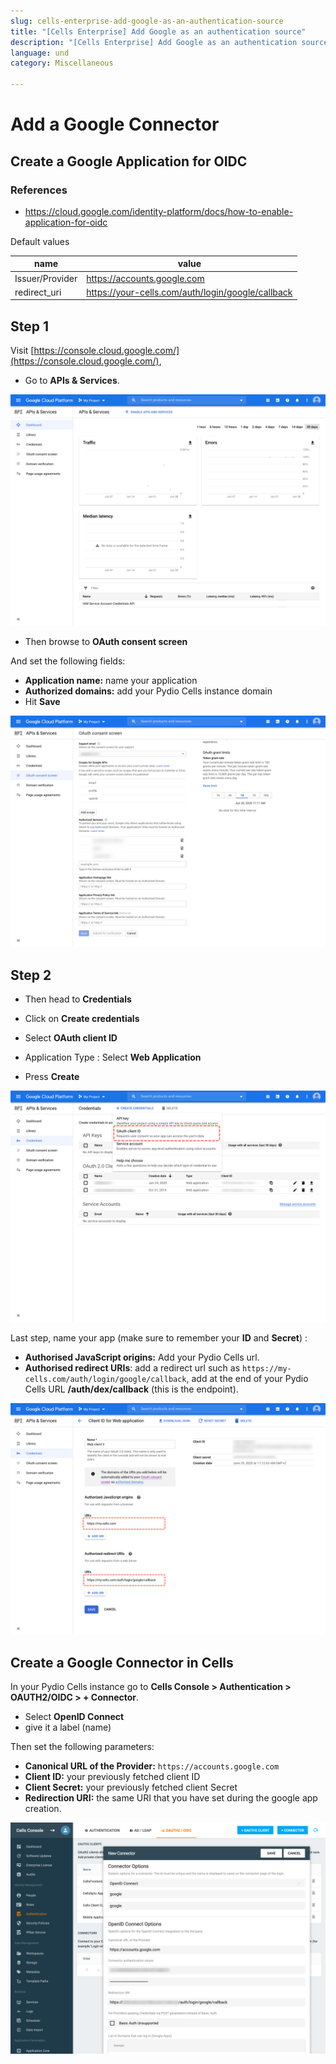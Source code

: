 ```yaml
---
slug: cells-enterprise-add-google-as-an-authentication-source
title: "[Cells Enterprise] Add Google as an authentication source"
description: "[Cells Enterprise] Add Google as an authentication source"
language: und
category: Miscellaneous

---
```

# Add a Google Connector

## Create a Google Application for OIDC

### References

- https://cloud.google.com/identity-platform/docs/how-to-enable-application-for-oidc

Default values

| name            | value                                             |
| --------------- | ------------------------------------------------- |
| Issuer/Provider | https://accounts.google.com                       |
| redirect_uri    | https://your-cells.com/auth/login/google/callback |

## Step 1

Visit [https://console.cloud.google.com/](https://console.cloud.google.com/), 

- Go to **APIs & Services**.

![](../images/cells/authentication/sso_with_oauth2/google/api_and_services_menu.png)

- Then browse to **OAuth consent screen**

And set the following fields:

- **Application name:** name your application
- **Authorized domains:** add your Pydio Cells instance domain
- Hit **Save**

![](../images/cells/authentication/sso_with_oauth2/google/oauth_consent_screen.png)

## Step 2

- Then head to **Credentials**

- Click on **Create credentials**
- Select **OAuth client ID**

- Application Type : Select **Web Application**
- Press **Create**


![](../images/cells/authentication/sso_with_oauth2/google/create_client_id_1.png)


Last step, name your app (make sure to remember your **ID** and **Secret**) :

- **Authorised JavaScript origins:** Add your Pydio Cells url.
- **Authorised redirect URIs**: add a redirect url such as `https://my-cells.com/auth/login/google/callback`, add at the end of your Pydio Cells URL **/auth/dex/callback** (this is the endpoint).
  
![](../images/cells/authentication/sso_with_oauth2/google/create_client_id_2.png)

## Create a Google Connector in Cells

In your Pydio Cells instance go to **Cells Console > Authentication > OAUTH2/OIDC > + Connector**.

- Select **OpenID Connect**
- give it a label (name)

Then set the following parameters:

- **Canonical URL of the Provider:** `https://accounts.google.com`
- **Client ID:** your previously fetched client ID
- **Client Secret:** your previously fetched client Secret
- **Redirection URI:** the same URI that you have set during the google app creation.

![](../images/cells/authentication/sso_with_oauth2/google/cells_create_google_oidc.png)
